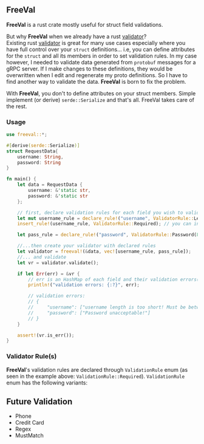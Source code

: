 ## FreeVal
**FreeVal** is a rust crate mostly useful for struct field validations.  
  
But why **FreeVal** when we already have a rust [validator](https://github.com/Keats/validator)?  
Existing rust [validator](https://github.com/Keats/validator) is great for many use cases especially where you have full control over your ```struct``` definitions... i.e, you can define attributes for the ```struct``` and all its members in order to set validation rules. In my case however, I needed to validate data generated from ```protobuf``` messages for a gRPC server. If I make changes to these definitions, they would be overwritten when I edit and regenerate my proto definitions. So I have to find another way to validate the data. **FreeVal** is born to fix the problem.

With **FreeVal**, you don't to define attributes on your struct members. Simple implement (or derive) ```serde::Serialize``` and that's all. FreeVal takes care of the rest.

### Usage
```rust
use freeval::*;

#[derive(serde::Serialize)]
struct RequestData{
    username: String,
    password: String
} 

fn main() {
    let data = RequestData {
        username: &'static str,
        password: &'static str
    };

    // first, declare validation rules for each field you wish to validate with (optional) error message...
    let mut username_rule = declare_rule!("username", ValidatorRule::LengthRange((8, 12)), "username length is too short! Must be between 8 and 12");
    insert_rule!(username_rule, ValidatorRule::Required); // you can insert more rules for a single field. 

    let pass_rule = declare_rule!("password", ValidatorRule::Password(8), "Password unacceptable!"); // another rule for the "password" field.

    //...then create your validator with declared rules
    let validator = freeval!(&data, vec![username_rule, pass_rule]);
    //... and validate 
    let vr = validator.validate();

    if let Err(err) = &vr {
        // err is an HashMap of each field and their validation errors(if any).
        println!("validation errors: {:?}", err);

        // validation errors: 
        // {
        //     "username": ["username length is too short! Must be between 8 and 12"], 
        //     "password": ["Password unacceptable!"]
        // }
    }

    assert!(vr.is_err());
}
```

### Validator Rule(s)
**FreeVal**'s validation rules are declared through ```ValidationRule``` enum (as seen in the example above: ```ValidationRule::Required```). ```ValidationRule``` enum has the following variants:

## Future Validation
* Phone
* Credit Card
* Regex
* MustMatch
